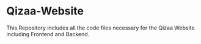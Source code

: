 # Qizaa-Website
This Repository includes all the code files necessary for the Qizaa Website including Frontend and Backend.
